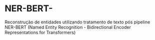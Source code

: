 # NER-BERT-
Reconstrução de entidades utilizando tratamento de texto pós pipeline NER-BERT (Named Entity Recognition - Bidirectional Encoder Representations for Transformers)

